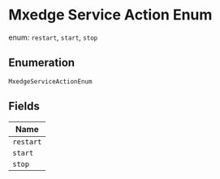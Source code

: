 
# Mxedge Service Action Enum

enum: `restart`, `start`, `stop`

## Enumeration

`MxedgeServiceActionEnum`

## Fields

| Name |
|  --- |
| `restart` |
| `start` |
| `stop` |

